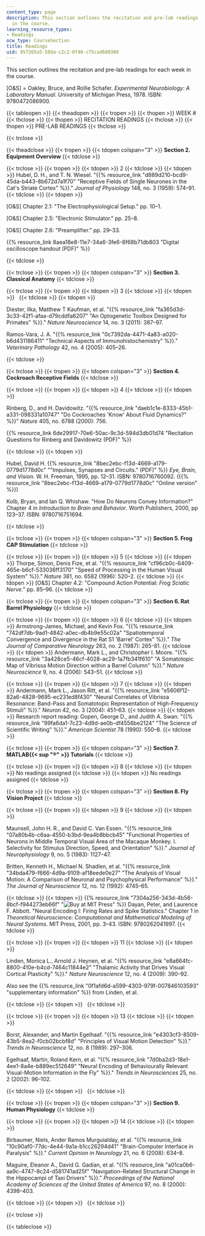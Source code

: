 ```yaml
---
content_type: page
description: This section outlines the recitation and pre-lab readings for each week
  in the course.
learning_resource_types:
- Readings
ocw_type: CourseSection
title: Readings
uid: 957265a5-58da-c2c2-0f48-c75cad68030d
---
```


This section outlines the recitation and pre-lab readings for each week in the course.

\[O&S\] = Oakley, Bruce, and Rollie Schafer. _Experimental Neurobiology: A Laboratory Manual_. University of Michigan Press, 1978. ISBN: 9780472086900.

{{< tableopen >}}
{{< theadopen >}}
{{< tropen >}}
{{< thopen >}}
WEEK #
{{< thclose >}}
{{< thopen >}}
RECITATION READINGS
{{< thclose >}}
{{< thopen >}}
PRE-LAB READINGS
{{< thclose >}}

{{< trclose >}}

{{< theadclose >}}
{{< tropen >}}
{{< tdopen colspan="3" >}}
**Section 2. Equipment Overview**
{{< tdclose >}}

{{< trclose >}}
{{< tropen >}}
{{< tdopen >}}
2
{{< tdclose >}}
{{< tdopen >}}
Hubel, D. H., and T. N. Wiesel. "{{% resource_link "d889d210-bcd9-45da-b443-8b672d7a1f70" "Receptive Fields of Single Neurones in the Cat's Striate Cortex" %}}." _Journal of Physiology_ 148, no. 3 (1959): 574–91.
{{< tdclose >}}
{{< tdopen >}}


\[O&S\] Chapter 2.1: "The Electrophysiological Setup." pp. 10–1.

\[O&S\] Chapter 2.5: "Electronic Stimulator." pp. 25–8.

\[O&S\] Chapter 2.6: "Preamplifier." pp. 29–33.

{{% resource_link 8aea18e8-11e7-34a6-3fe6-8f68b71db803 "Digital oscilloscope handout (PDF)" %}}


{{< tdclose >}}

{{< trclose >}}
{{< tropen >}}
{{< tdopen colspan="3" >}}
**Section 3. Classical Anatomy**
{{< tdclose >}}

{{< trclose >}}
{{< tropen >}}
{{< tdopen >}}
3
{{< tdclose >}}
{{< tdopen >}}
 
{{< tdclose >}}
{{< tdopen >}}


Diester, Ilka, Matthew T Kaufman, et al. "{{% resource_link "fa365d3d-3c33-42f1-afaa-d79cddfa6207" "An Optogenetic Toolbox Designed for Primates" %}}." _Nature Neuroscience_ 14, no. 3 (2011): 387–97.

Ramos-Vara, J. A. "{{% resource_link "0c7392da-4471-4a83-a020-b6d431186411" "Technical Aspects of Immunohistochemistry" %}}." _Veterinary Pathology_ 42, no. 4 (2005): 405–26.


{{< tdclose >}}

{{< trclose >}}
{{< tropen >}}
{{< tdopen colspan="3" >}}
**Section 4. Cockroach Receptive Fields**
{{< tdclose >}}

{{< trclose >}}
{{< tropen >}}
{{< tdopen >}}
4
{{< tdclose >}}
{{< tdopen >}}


Rinberg, D., and H. Davidowitz. "{{% resource_link "daeb1c1e-8333-45b1-a331-098331a10747" "Do Cockroaches 'Know' About Fluid Dynamics?" %}}" _Nature_ 405, no. 6788 (2000): 756.

{{% resource_link 6de29917-70e6-50ac-9c3d-594d3db01d74 "Recitation Questions for Rinberg and Davidowitz (PDF)" %}}


{{< tdclose >}}
{{< tdopen >}}


Hubel, David H. {{% resource_link "8bec2ebc-f13d-4669-a179-0779d1778d0c" "\"Impulses, Synapses and Circuits.\" (PDF)" %}} _Eye, Brain, and Vision_. W. H. Freeman, 1995, pp. 12–31. ISBN: 9780716760092. ({{% resource_link "8bec2ebc-f13d-4669-a179-0779d1778d0c" "Online version" %}})

Kolb, Bryan, and Ian Q. Whishaw. "How Do Neurons Convey Information?" Chapter 4 in _Introduction to Brain and Behavior_. Worth Publishers, 2000, pp 123–37. ISBN: 9780716751694.


{{< tdclose >}}

{{< trclose >}}
{{< tropen >}}
{{< tdopen colspan="3" >}}
**Section 5. Frog CAP Stimulation**
{{< tdclose >}}

{{< trclose >}}
{{< tropen >}}
{{< tdopen >}}
5
{{< tdclose >}}
{{< tdopen >}}
Thorpe, Simon, Denis Fize, et al. "{{% resource_link "cf96cb0c-6409-465e-b6cf-533036ff3170" "Speed of Processing in the Human Visual System" %}}." _Nature_ 381, no. 6582 (1996): 520–2.
{{< tdclose >}}
{{< tdopen >}}
\[O&S\] Chapter 4.2: "Compound Action Potential: _Frog Sciatic Nerve_." pp. 85–96.
{{< tdclose >}}

{{< trclose >}}
{{< tropen >}}
{{< tdopen colspan="3" >}}
**Section 6. Rat Barrel Physiology**
{{< tdclose >}}

{{< trclose >}}
{{< tropen >}}
{{< tdopen >}}
6
{{< tdclose >}}
{{< tdopen >}}
Armstrong-James, Michael, and Kevin Fox. "{{% resource_link "742df7db-9ad1-4842-a0ec-db4b9e55c02a" "Spatiotemporal Convergence and Divergence in the Rat S1 'Barrel' Cortex" %}}." _The Journal of Comparative Neurology_ 263, no. 2 (1987): 265-81.
{{< tdclose >}}
{{< tdopen >}}
Andermann, Mark L., and Christopher I. Moore. "{{% resource_link "3a428ce5-46cf-4028-ac29-1a7fb341f610" "A Somatotopic Map of Vibrissa Motion Direction within a Barrel Column" %}}." _Nature Neuroscience_ 9, no. 4 (2006): 543–51.
{{< tdclose >}}

{{< trclose >}}
{{< tropen >}}
{{< tdopen >}}
7
{{< tdclose >}}
{{< tdopen >}}
Andermann, Mark L., Jason Ritt, et al. "{{% resource_link "e5606f12-82a6-4828-9695-ec231ed8f430" "Neural Correlates of Vibrissa Resonance: Band-Pass and Somatotopic Representation of High-Frequency Stimuli" %}}." _Neuron_ 42, no. 3 (2004): 451–63.
{{< tdclose >}}
{{< tdopen >}}
Research report reading: Gopen, George D., and Judith A. Swan. "{{% resource_link "99fa6da1-7c23-4d9d-ae0b-df4556be2124" "The Science of Scientific Writing" %}}." _American Scientist_ 78 (1990): 550–8.
{{< tdclose >}}

{{< trclose >}}
{{< tropen >}}
{{< tdopen colspan="3" >}}
**Section 7. MATLAB{{< sup "®" >}} Tutorials**
{{< tdclose >}}

{{< trclose >}}
{{< tropen >}}
{{< tdopen >}}
8
{{< tdclose >}}
{{< tdopen >}}
No readings assigned
{{< tdclose >}}
{{< tdopen >}}
No readings assigned
{{< tdclose >}}

{{< trclose >}}
{{< tropen >}}
{{< tdopen colspan="3" >}}
**Section 8. Fly Vision Project**
{{< tdclose >}}

{{< trclose >}}
{{< tropen >}}
{{< tdopen >}}
9
{{< tdclose >}}
{{< tdopen >}}


Maunsell, John H. R., and David C. Van Essen. "{{% resource_link "07a80b4b-c6aa-4550-b3bd-9ea4b8bbcb45" "Functional Properties of Neurons in Middle Temporal Visual Area of the Macaque Monkey. I. Selectivity for Stimulus Direction, Speed, and Orientation" %}}." _Journal of Neurophysiology_ 9, no. 5 (1983): 1127–47.

Britten, Kenneth H., Michael N. Shadlen, et al. "{{% resource_link "34bda479-f666-4d9a-9109-af18eede0e27" "The Analysis of Visual Motion: A Comparison of Neuronal and Psychophysical Performance" %}}." _The Journal of Neuroscience_ 12, no. 12 (1992): 4745–65.


{{< tdclose >}}
{{< tdopen >}}
{{% resource_link "7304a256-343d-4b56-8bcf-f944273eb66f" "![Buy at MIT Press](/images/mp_logo.gif)" %}} Dayan, Peter, and Laurence F. Abbott. "Neural Encoding I: Firing Rates and Spike Statistics." Chapter 1 in _Theoretical Neuroscience: Computational and Mathematical Modeling of Neural Systems_. MIT Press, 2001, pp. 3–43. ISBN: 9780262041997.
{{< tdclose >}}

{{< trclose >}}
{{< tropen >}}
{{< tdopen >}}
11
{{< tdclose >}}
{{< tdopen >}}


Linden, Monica L., Arnold J. Heynen, et al. "{{% resource_link "e8a664fc-8800-410e-b4cd-7464c11844e2" "Thalamic Activity that Drives Visual Cortical Plasticity" %}}." _Nature Neuroscience_ 12, no. 4 (2009): 390–92.

Also see the {{% resource_link "0f1afd6d-a599-4303-979f-007846103593" "supplementary information" %}} from Linden, et al.


{{< tdclose >}}
{{< tdopen >}}
 
{{< tdclose >}}

{{< trclose >}}
{{< tropen >}}
{{< tdopen >}}
13
{{< tdclose >}}
{{< tdopen >}}


Borst, Alexander, and Martin Egelhaaf. "{{% resource_link "e4303cf3-8509-43b5-8ea2-f0cb02bcbf8d" "Principles of Visual Motion Detection" %}}." _Trends in Neuroscience_ 12, no. 8 (1989): 297–306.

Egelhaaf, Martin, Roland Kern, et al. "{{% resource_link "7d0ba2d3-18e1-4ee1-8a4e-b889ec512649" "Neural Encoding of Behaviourally Relevant Visual-Motion Information in the Fly" %}}." _Trends in Neurosciences_ 25, no. 2 (2002): 96–102.


{{< tdclose >}}
{{< tdopen >}}
 
{{< tdclose >}}

{{< trclose >}}
{{< tropen >}}
{{< tdopen colspan="3" >}}
**Section 9. Human Physiology**
{{< tdclose >}}

{{< trclose >}}
{{< tropen >}}
{{< tdopen >}}
14
{{< tdclose >}}
{{< tdopen >}}


Birbaumer, Niels, Ander Ramos Murguialday, et al. "{{% resource_link "10c90af0-77dc-4e44-9a1a-b1cc26294d41" "Brain-Computer Interface in Paralysis" %}}." _Current Opinion in Neurology_ 21, no. 6 (2008): 634–8.

Maguire, Eleanor A., David G. Gadian, et al. "{{% resource_link "a01ca0b6-aa9c-4747-8c24-d581741ad25f" "Navigation-Related Structural Change in the Hippocampi of Taxi Drivers" %}}." _Proceedings of the National Academy of Sciences of the United States of America_ 97, no. 8 (2000): 4398–403.


{{< tdclose >}}
{{< tdopen >}}
 
{{< tdclose >}}

{{< trclose >}}

{{< tableclose >}}
